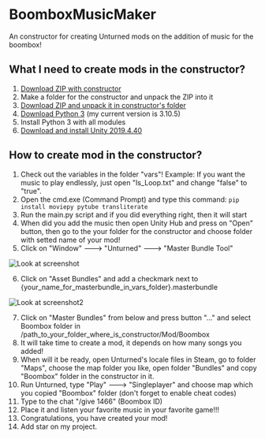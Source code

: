 # BoomboxMusicMaker
An constructor for creating Unturned mods on the addition of music for the boombox!

## What I need to create mods in the constructor?
1. [Download ZIP with constructor](https://github.com/AdamPastar/BoomboxMusicMaker/archive/refs/heads/main.zip)
2. Make a folder for the constructor and unpack the ZIP into it
3. [Download ZIP and unpack it in constructor's folder](https://drive.google.com/file/d/1Ix0SwuSa655uiT8iHrPrKAsk2lGho2l3/view?usp=sharing)
4. [Download Python 3](https://www.python.org/downloads/) (my current version is 3.10.5)
5. Install Python 3 with all modules
6. [Download and install Unity 2019.4.40](https://unity.com/releases/editor/archive#download-archive-2019)

## How to create mod in the constructor?
1. Check out the variables in the folder "vars"! Example: If you want the music to play endlessly, just open "Is_Loop.txt" and change "false" to "true".
2. Open the cmd.exe (Command Prompt) and type this command: `pip install moviepy pytube transliterate`
3. Run the main.py script and if you did everything right, then it will start
4. When did you add the music then open Unity Hub and press on "Open" button, then go to the your folder for the constructor and choose folder with setted name of your mod!
5. Click on "Window" ---> "Unturned" ---> "Master Bundle Tool"

![Look at screenshot](https://i.imgur.com/LHiOUCI.png)

6. Click on "Asset Bundles" and add a checkmark next to {your_name_for_masterbundle_in_vars_folder}.masterbundle

![Look at screenshot2](https://i.imgur.com/mncaJP5.png)

7. Click on "Master Bundles" from below and press button "..." and select Boombox folder in /path_to_your_folder_where_is_constructor/Mod/Boombox
8. It will take time to create a mod, it depends on how many songs you added!
9. When will it be ready, open Unturned's locale files in Steam, go to folder "Maps", choose the map folder you like, open folder "Bundles" and copy "Boombox" folder in the constructor in it.
10. Run Unturned, type "Play" ---> "Singleplayer" and choose map which you copied "Boombox" folder (don't forget to enable cheat codes)
11. Type to the chat "/give 1466" (Boombox ID)
12. Place it and listen your favorite music in your favorite game!!!
13. Congratulations, you have created your mod!
14. Add star on my project.
